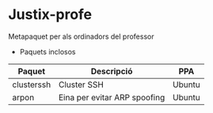 # Justix-profe

Metapaquet per als ordinadors del professor

* Paquets inclosos

| Paquet | Descripció | PPA |
|-------|-----------|-------|
|  clusterssh |  Cluster SSH | Ubuntu |
|  arpon |  Eina per evitar ARP spoofing | Ubuntu |

